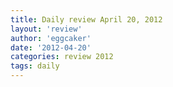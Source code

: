 ```yaml
---
title: Daily review April 20, 2012 
layout: 'review'
author: 'eggcaker'
date: '2012-04-20'
categories: review 2012
tags: daily
---
```




